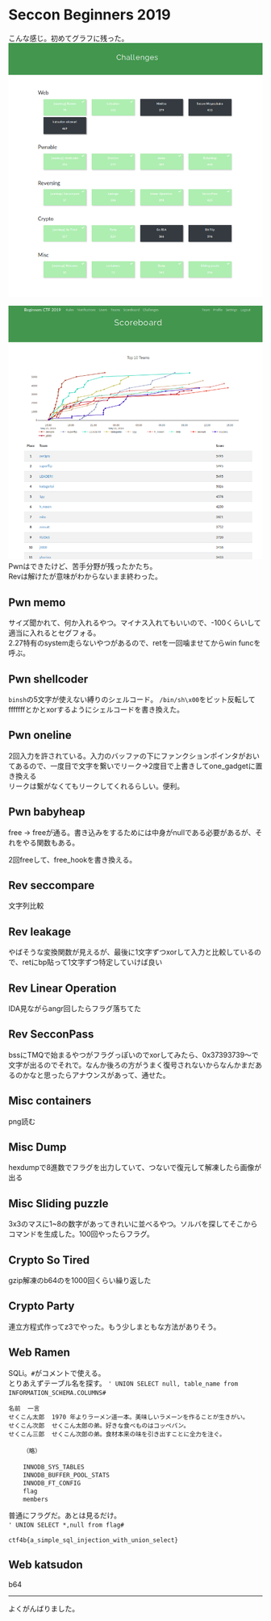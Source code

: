 # Seccon Beginners 2019 
こんな感じ。初めてグラフに残った。  
![list](https://github.com/jt00000/ctf.writeup/blob/master/secconbeginer2019/Screenshot%20from%202019-05-26%2014-34-39.png)

![rank](https://github.com/jt00000/ctf.writeup/blob/master/secconbeginer2019/Screenshot%20from%202019-05-26%2014-48-05.png)  
Pwnはできたけど、苦手分野が残ったかたち。  
Revは解けたが意味がわからないまま終わった。 
## Pwn memo
サイズ聞かれて、何か入れるやつ。マイナス入れてもいいので、-100くらいして適当に入れるとセグフォる。  
2.27特有のsystem走らないやつがあるので、retを一回噛ませてからwin funcを呼ぶ。

## Pwn shellcoder
```binsh```の5文字が使えない縛りのシェルコード。  ```/bin/sh\x00```をビット反転してfffffffとかとxorするようにシェルコードを書き換えた。

## Pwn oneline
2回入力を許されている。入力のバッファの下にファンクションポインタがおいてあるので、一度目で文字を繋いでリーク→2度目で上書きしてone_gadgetに置き換える  
リークは繋がなくてもリークしてくれるらしい。便利。

## Pwn babyheap
free -> freeが通る。書き込みをするためには中身がnullである必要があるが、それをやる関数もある。

2回freeして、free_hookを書き換える。

## Rev seccompare
文字列比較

## Rev leakage
やばそうな変換関数が見えるが、最後に1文字ずつxorして入力と比較しているので、retにbp貼って1文字ずつ特定していけば良い

## Rev Linear Operation
IDA見ながらangr回したらフラグ落ちてた

## Rev SecconPass
bssにTMQで始まるやつがフラグっぽいのでxorしてみたら、0x37393739〜で文字が出るのでそれで。なんか後ろの方がうまく復号されないからなんかまだあるのかなと思ったらアナウンスがあって、通せた。

## Misc containers
png読む

## Misc Dump
hexdumpで8進数でフラグを出力していて、つないで復元して解凍したら画像が出る

## Misc Sliding puzzle
3x3のマスに1~8の数字があってきれいに並べるやつ。ソルバを探してそこからコマンドを生成した。100回やったらフラグ。

## Crypto So Tired
gzip解凍のb64のを1000回くらい繰り返した

## Crypto Party
連立方程式作ってz3でやった。もう少しまともな方法がありそう。

## Web Ramen
SQLi。```#```がコメントで使える。  
とりあえずテーブル名を探す。
```' UNION SELECT null, table_name from INFORMATION_SCHEMA.COLUMNS#```

```
名前 	一言
せくこん太郎 	1970 年よりラーメン道一本。美味しいラメーンを作ることが生きがい。
せくこん次郎 	せくこん太郎の弟。好きな食べものはコッペパン。
せくこん三郎 	せくこん次郎の弟。食材本来の味を引き出すことに全力を注ぐ。

    （略）

	INNODB_SYS_TABLES
	INNODB_BUFFER_POOL_STATS
	INNODB_FT_CONFIG
	flag
	members
```

普通にフラグだ。あとは見るだけ。  
```' UNION SELECT *,null from flag#```
```
ctf4b{a_simple_sql_injection_with_union_select}
```

## Web katsudon
b64





---
よくがんばりました。
